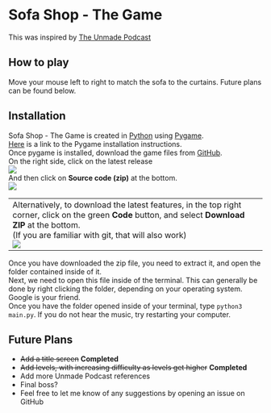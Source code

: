 <h1>Sofa Shop - The Game</h1>

<p>This was inspired by <a href = "https://www.unmade.fm">The Unmade Podcast</a></p>

<h2>How to play</h2>
Move your mouse left to right to match the sofa to the curtains. Future plans can be found below.
<h2>Installation</h2>
Sofa Shop - The Game is created in <a href="https://www.python.org">Python</a> using <a href="https://www.pygame.org/">Pygame</a>. <a href="https://www.pygame.org/wiki/GettingStarted"> <br>
Here</a> is a link to the Pygame installation instructions. <br>
Once pygame is installed, download the game files from <a href="https://www.github.com/ajernandes/SofaShop">GitHub</a>.<br>
On the right side, click on the latest release<br>
<img src="https://cdn.discordapp.com/attachments/801812172627640321/860522841471844362/unknown.png"><br>
And then click on <b>Source code (zip)</b> at the bottom.<br>
<img src="https://cdn.discordapp.com/attachments/801812172627640321/860522938255278080/unknown.png"><br>
<table css="border:1px solid black;">
<tr>
<td css="border:1px solid white;">
Alternatively, to download the latest features, in the top right corner, click on the green <b>Code</b> button, and select <b>Download ZIP</b> at the bottom. <br>(If you are familiar with git, that will also work)<br>
<img src="https://cdn.discordapp.com/attachments/801812172627640321/860335944561197086/unknown.png"><br>
</td>
</tr>
</table>
Once you have downloaded the zip file, you need to extract it, and open the folder contained inside of it.<br>
Next, we need to open this file inside of the terminal. This can generally be done by right clicking the folder, depending on your operating system. Google is your friend.<br>
Once you have the folder opened inside of your terminal, type <code>python3 main.py</code>. If you do not hear the music, try restarting your computer.<br>
<h2>Future Plans</h2>
<ul>
<li><del>Add a title screen</del> <b>Completed</b></li>
<li><del>Add levels, with increasing difficulty as levels get higher</del> <b>Completed</b></li>
<li>Add more Unmade Podcast references</li>
<li>Final boss?</li>
<li>Feel free to let me know of any suggestions by opening an issue on GitHub</li>
</ul>